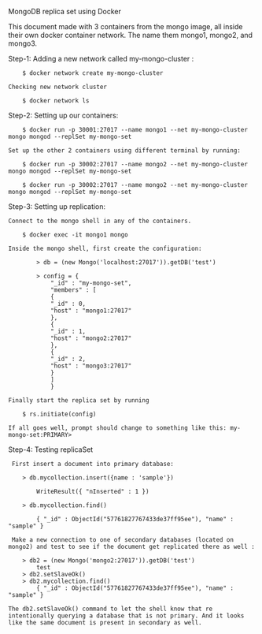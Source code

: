 MongoDB replica set using Docker 

This document made with 3 containers from the mongo image, all inside their own docker container network. The name them mongo1, mongo2, and mongo3. 

Step-1: Adding a new network called my-mongo-cluster :
	
		$ docker network create my-mongo-cluster

	Checking new network cluster

		$ docker network ls

Step-2: Setting up our containers:

		$ docker run -p 30001:27017 --name mongo1 --net my-mongo-cluster mongo mongod --replSet my-mongo-set

	Set up the other 2 containers using different terminal by running:

		$ docker run -p 30002:27017 --name mongo2 --net my-mongo-cluster mongo mongod --replSet my-mongo-set

		$ docker run -p 30002:27017 --name mongo2 --net my-mongo-cluster mongo mongod --replSet my-mongo-set

Step-3: Setting up replication:

	Connect to the mongo shell in any of the containers.

		$ docker exec -it mongo1 mongo

	Inside the mongo shell, first create the configuration:

			> db = (new Mongo('localhost:27017')).getDB('test')

			> config = {
  				"_id" : "my-mongo-set",
  				"members" : [
  				{
  				"_id" : 0,
  				"host" : "mongo1:27017"
  				},
  				{
  				"_id" : 1,
  				"host" : "mongo2:27017"
  				},
  				{
  				"_id" : 2,
  				"host" : "mongo3:27017"
  				}
  				]
  				}

  	Finally start the replica set by running

  		$ rs.initiate(config)

  	If all goes well, prompt should change to something like this: my-mongo-set:PRIMARY>

  Step-4: Testing replicaSet

  	 First insert a document into primary database:

  	 	> db.mycollection.insert({name : 'sample'})

  	 		WriteResult({ "nInserted" : 1 })

  	 	> db.mycollection.find()

  	 		{ "_id" : ObjectId("57761827767433de37ff95ee"), "name" : "sample" }

  	 Make a new connection to one of secondary databases (located on mongo2) and test to see if the document get replicated there as well :

  	 	> db2 = (new Mongo('mongo2:27017')).getDB('test')
  	 		test
  	 	> db2.setSlaveOk()
		> db2.mycollection.find()
			{ "_id" : ObjectId("57761827767433de37ff95ee"), "name" : "sample" }

	The db2.setSlaveOk() command to let the shell know that re intentionally querying a database that is not primary. And it looks like the same document is present in secondary as well.